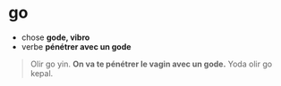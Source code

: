 # go
- chose **gode, vibro**
- verbe **pénétrer avec un gode**

> Olir go yin. **On va te pénétrer le vagin avec un gode.**
> Yoda olir go kepal.